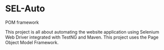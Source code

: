 # SEL-Auto
POM framework

This project is all about automating the website application using Selenium Web Driver integrated with TestNG and Maven. This project uses the Page Object Model Framework.
